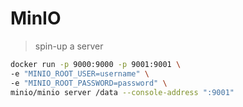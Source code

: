 # MinIO

> spin-up a server

```bash
docker run -p 9000:9000 -p 9001:9001 \
-e "MINIO_ROOT_USER=username" \
-e "MINIO_ROOT_PASSWORD=password" \
minio/minio server /data --console-address ":9001"

```

